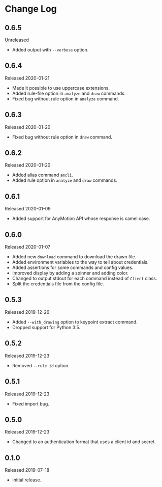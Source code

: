 # Change Log

## 0.6.5

Unreleased

- Added output with `--verbose` option.

## 0.6.4

Released 2020-01-21

- Made it possible to use uppercase extensions.
- Added rule-file option in `analyze` and `draw` commands.
- Fixed bug without rule option in `analyze` command.

## 0.6.3

Released 2020-01-20

- Fixed bug without rule option in `draw` command.

## 0.6.2

Released 2020-01-20

- Added alias command `amcli`.
- Added rule option in `analyze` and `draw` commands.

## 0.6.1

Released 2020-01-09

- Added support for AnyMotion API whose response is camel case.

## 0.6.0

Released 2020-01-07

- Added new `download` command to download the drawn file.
- Added environment variables to the way to tell about credentials.
- Added assertions for some commands and config values.
- Improved display by adding a spinner and adding color.
- Changed to output stdout for each command instead of `Client` class.
- Split the credentials file from the config file.

## 0.5.3

Released 2019-12-26

- Added `--with_drawing` option to keypoint extract command.
- Dropped support for Python 3.5.

## 0.5.2

Released 2019-12-23

- Removed `--rule_id` option.

## 0.5.1

Released 2019-12-23

- Fixed import bug.

## 0.5.0

Released 2019-12-23

- Changed to an authentication format that uses a client id and secret.

## 0.1.0

Released 2019-07-18

- Initial release.

